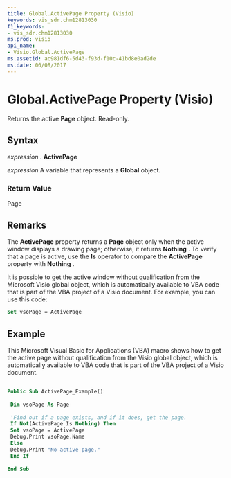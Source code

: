 ```yaml
---
title: Global.ActivePage Property (Visio)
keywords: vis_sdr.chm12813030
f1_keywords:
- vis_sdr.chm12813030
ms.prod: visio
api_name:
- Visio.Global.ActivePage
ms.assetid: ac981df6-5d43-f93d-f10c-41bd8e0ad2de
ms.date: 06/08/2017
---
```



# Global.ActivePage Property (Visio)

Returns the active **Page** object. Read-only.


## Syntax

 _expression_ . **ActivePage**

 _expression_ A variable that represents a **Global** object.


### Return Value

Page


## Remarks

The **ActivePage** property returns a **Page** object only when the active window displays a drawing page; otherwise, it returns **Nothing** . To verify that a page is active, use the **Is** operator to compare the **ActivePage** property with **Nothing** .

It is possible to get the active window without qualification from the Microsoft Visio global object, which is automatically available to VBA code that is part of the VBA project of a Visio document. For example, you can use this code: 




```vb
Set vsoPage = ActivePage
```


## Example

This Microsoft Visual Basic for Applications (VBA) macro shows how to get the active page without qualification from the Visio global object, which is automatically available to VBA code that is part of the VBA project of a Visio document.


```vb
 
Public Sub ActivePage_Example() 
 
 Dim vsoPage As Page 
 
 'Find out if a page exists, and if it does, get the page. 
 If Not(ActivePage Is Nothing) Then 
 Set vsoPage = ActivePage 
 Debug.Print vsoPage.Name 
 Else 
 Debug.Print "No active page." 
 End If 
 
End Sub
```


